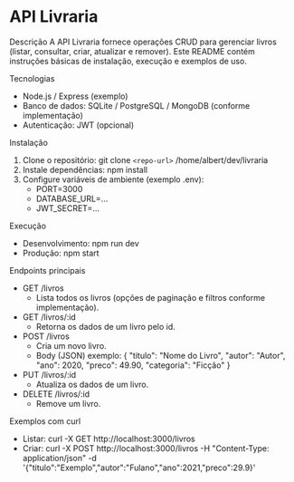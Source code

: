 # API Livraria

Descrição
A API Livraria fornece operações CRUD para gerenciar livros (listar, consultar, criar, atualizar e remover). Este README contém instruções básicas de instalação, execução e exemplos de uso.

Tecnologias

- Node.js / Express (exemplo)
- Banco de dados: SQLite / PostgreSQL / MongoDB (conforme implementação)
- Autenticação: JWT (opcional)

Instalação

1. Clone o repositório:
   git clone `<repo-url>` /home/albert/dev/livraria
2. Instale dependências:
   npm install
3. Configure variáveis de ambiente (exemplo .env):
   - PORT=3000
   - DATABASE_URL=...
   - JWT_SECRET=...

Execução

- Desenvolvimento:
  npm run dev
- Produção:
  npm start

Endpoints principais

- GET /livros
  - Lista todos os livros (opções de paginação e filtros conforme implementação).
- GET /livros/:id
  - Retorna os dados de um livro pelo id.
- POST /livros
  - Cria um novo livro.
  - Body (JSON) exemplo:
    {
    "titulo": "Nome do Livro",
    "autor": "Autor",
    "ano": 2020,
    "preco": 49.90,
    "categoria": "Ficção"
    }
- PUT /livros/:id
  - Atualiza os dados de um livro.
- DELETE /livros/:id
  - Remove um livro.

Exemplos com curl

- Listar:
  curl -X GET http://localhost:3000/livros
- Criar:
  curl -X POST http://localhost:3000/livros
  -H "Content-Type: application/json"
  -d '{"titulo":"Exemplo","autor":"Fulano","ano":2021,"preco":29.9}'

